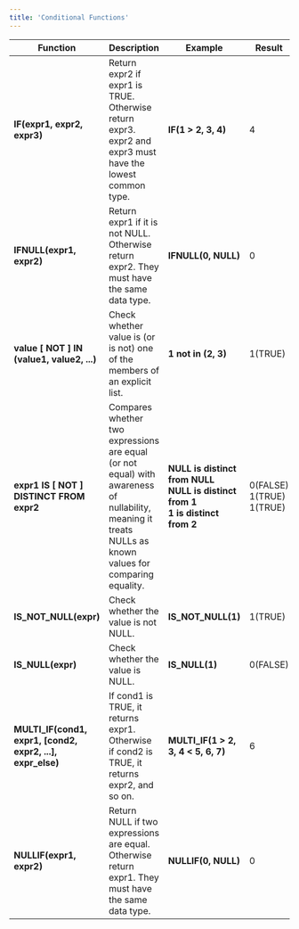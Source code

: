 ```yaml
---
title: 'Conditional Functions'
---
```


| Function                                                   | Description                                                                                                                                        | Example                                                                                     | Result                   |
|------------------------------------------------------------|----------------------------------------------------------------------------------------------------------------------------------------------------|---------------------------------------------------------------------------------------------|--------------------------|
| **IF(expr1, expr2, expr3)**                                | Return expr2 if expr1 is TRUE. Otherwise return expr3. expr2 and expr3 must have the lowest common type.                                 | **IF(1 > 2, 3, 4)**                                                                         | 4                        |
| **IFNULL(expr1, expr2)**                                   | Return expr1 if it is not NULL. Otherwise return expr2. They must have the same data type.                                                     | **IFNULL(0, NULL)**                                                                         | 0                        |
| **value [ NOT ] IN (value1, value2, ...)**                 | Check whether value is (or is not) one of the members of an explicit list.                                                                         | **1 not in (2, 3)**                                                                         | 1(TRUE)                  |
| **expr1 IS [ NOT ] DISTINCT FROM expr2**                    | Compares whether two expressions are equal (or not equal) with awareness of nullability, meaning it treats NULLs as known values for comparing equality. | **NULL is distinct from NULL**<br> **NULL is distinct from 1**<br> **1 is distinct from 2** | 0(FALSE)<br> 1(TRUE)<br> 1(TRUE) |
| **IS_NOT_NULL(expr)**                                      | Check whether the value is not NULL.                                                                                                               | **IS_NOT_NULL(1)**                                                                          | 1(TRUE)                  |
| **IS_NULL(expr)**                                          | Check whether the value is NULL.                                                                                                                   | **IS_NULL(1)**                                                                              | 0(FALSE)                 |
| **MULTI_IF(cond1, expr1, [cond2, expr2, ...], expr_else)** | If cond1 is TRUE, it returns expr1. Otherwise if cond2 is TRUE, it returns expr2, and so on.                                               | **MULTI_IF(1 > 2, 3, 4 < 5, 6, 7)**                                                         | 6                        |
| **NULLIF(expr1, expr2)**                                   | Return NULL if two expressions are equal. Otherwise return expr1. They must have the same data type.                                             | **NULLIF(0, NULL)**                                                                         | 0                        |
